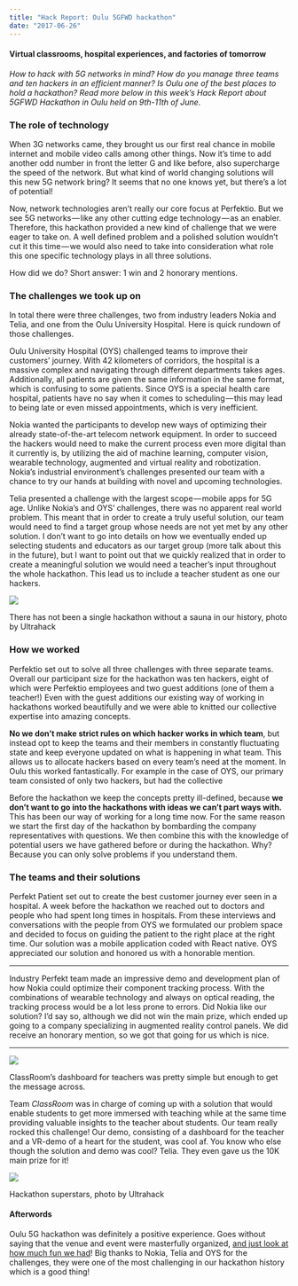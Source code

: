 ```yaml
---
title: "Hack Report: Oulu 5GFWD hackathon"
date: "2017-06-26"
---
```


#### Virtual classrooms, hospital experiences, and factories of tomorrow

_How to hack with 5G networks in mind? How do you manage three teams and ten hackers in an efficient manner? Is Oulu one of the best places to hold a hackathon? Read more below in this week’s Hack Report about 5GFWD Hackathon in Oulu held on 9th-11th of June._

### The role of technology

When 3G networks came, they brought us our first real chance in mobile internet and mobile video calls among other things. Now it’s time to add another odd number in front the letter G and like before, also supercharge the speed of the network. But what kind of world changing solutions will this new 5G network bring? It seems that no one knows yet, but there’s a lot of potential!

Now, network technologies aren’t really our core focus at Perfektio. But we see 5G networks — like any other cutting edge technology — as an enabler. Therefore, this hackathon provided a new kind of challenge that we were eager to take on. A well defined problem and a polished solution wouldn’t cut it this time — we would also need to take into consideration what role this one specific technology plays in all three solutions.

How did we do? Short answer: 1 win and 2 honorary mentions.

### **The challenges we took up on**

In total there were three challenges, two from industry leaders Nokia and Telia, and one from the Oulu University Hospital. Here is quick rundown of those challenges.

Oulu University Hospital (OYS) challenged teams to improve their customers’ journey. With 42 kilometers of corridors, the hospital is a massive complex and navigating through different departments takes ages. Additionally, all patients are given the same information in the same format, which is confusing to some patients. Since OYS is a special health care hospital, patients have no say when it comes to scheduling — this may lead to being late or even missed appointments, which is very inefficient.

Nokia wanted the participants to develop new ways of optimizing their already state-of-the-art telecom network equipment. In order to succeed the hackers would need to make the current process even more digital than it currently is, by utilizing the aid of machine learning, computer vision, wearable technology, augmented and virtual reality and robotization. Nokia’s industrial environment’s challenges presented our team with a chance to try our hands at building with novel and upcoming technologies.

Telia presented a challenge with the largest scope — mobile apps for 5G age. Unlike Nokia’s and OYS’ challenges, there was no apparent real world problem. This meant that in order to create a truly useful solution, our team would need to find a target group whose needs are not yet met by any other solution. I don’t want to go into details on how we eventually ended up selecting students and educators as our target group (more talk about this in the future), but I want to point out that we quickly realized that in order to create a meaningful solution we would need a teacher’s input throughout the whole hackathon. This lead us to include a teacher student as one our hackers.

![](http://www.xn--lhteenlahti-l8a.fi/wp-content/uploads/2018/09/4e933-1swxjc9zv0vbgcetrzy3mxg.jpeg)

There has not been a single hackathon without a sauna in our history, photo by Ultrahack

### How we worked

Perfektio set out to solve all three challenges with three separate teams. Overall our participant size for the hackathon was ten hackers, eight of which were Perfektio employees and two guest additions (one of them a teacher!) Even with the guest additions our existing way of working in hackathons worked beautifully and we were able to knitted our collective expertise into amazing concepts.

**No we don’t make strict rules on which hacker works in which team**, but instead opt to keep the teams and their members in constantly fluctuating state and keep everyone updated on what is happening in what team. This allows us to allocate hackers based on every team’s need at the moment. In Oulu this worked fantastically. For example in the case of OYS, our primary team consisted of only two hackers, but had the collective

Before the hackathon we keep the concepts pretty ill-defined, because **we don’t want to go into the hackathons with ideas we can’t part ways with.** This has been our way of working for a long time now. For the same reason we start the first day of the hackathon by bombarding the company representatives with questions. We then combine this with the knowledge of potential users we have gathered before or during the hackathon. Why? Because you can only solve problems if you understand them.

### The teams and their solutions

Perfekt Patient set out to create the best customer journey ever seen in a hospital. A week before the hackathon we reached out to doctors and people who had spent long times in hospitals. From these interviews and conversations with the people from OYS we formulated our problem space and decided to focus on guiding the patient to the right place at the right time. Our solution was a mobile application coded with React native. OYS appreciated our solution and honored us with a honorable mention.

* * *

Industry Perfekt team made an impressive demo and development plan of how Nokia could optimize their component tracking process. With the combinations of wearable technology and always on optical reading, the tracking process would be a lot less prone to errors. Did Nokia like our solution? I’d say so, although we did not win the main prize, which ended up going to a company specializing in augmented reality control panels. We did receive an honorary mention, so we got that going for us which is nice.

* * *

![](http://www.xn--lhteenlahti-l8a.fi/wp-content/uploads/2018/09/e10bc-1jdjwmjetg4ivutnelnkhma.png)

ClassRoom’s dashboard for teachers was pretty simple but enough to get the message across.

Team _ClassRoom_ was in charge of coming up with a solution that would enable students to get more immersed with teaching while at the same time providing valuable insights to the teacher about students. Our team really rocked this challenge! Our demo, consisting of a dashboard for the teacher and a VR-demo of a heart for the student, was cool af. You know who else though the solution and demo was cool? Telia. They even gave us the 10K main prize for it!

![](http://www.xn--lhteenlahti-l8a.fi/wp-content/uploads/2018/09/ea0aa-1avuzc7tyckcsfpnm4a71mq.jpeg)

Hackathon superstars, photo by Ultrahack

#### **Afterwords**

Oulu 5G hackathon was definitely a positive experience. Goes without saying that the venue and event were masterfully organized, [and just look at how much fun we had](https://www.youtube.com/watch?v=hTOR35WTpd8)! Big thanks to Nokia, Telia and OYS for the challenges, they were one of the most challenging in our hackathon history which is a good thing!

